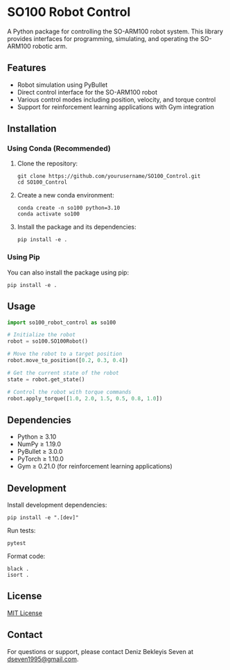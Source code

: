 # SO100 Robot Control

A Python package for controlling the SO-ARM100 robot system. This library provides interfaces for programming, simulating, and operating the SO-ARM100 robotic arm.

## Features

- Robot simulation using PyBullet
- Direct control interface for the SO-ARM100 robot
- Various control modes including position, velocity, and torque control
- Support for reinforcement learning applications with Gym integration

## Installation

### Using Conda (Recommended)

1. Clone the repository:
   ```
   git clone https://github.com/yourusername/SO100_Control.git
   cd SO100_Control
   ```

2. Create a new conda environment:
   ```
   conda create -n so100 python=3.10
   conda activate so100
   ```

3. Install the package and its dependencies:
   ```
   pip install -e .
   ```

### Using Pip

You can also install the package using pip:

```
pip install -e .
```

## Usage

```python
import so100_robot_control as so100

# Initialize the robot
robot = so100.SO100Robot()

# Move the robot to a target position
robot.move_to_position([0.2, 0.3, 0.4])

# Get the current state of the robot
state = robot.get_state()

# Control the robot with torque commands
robot.apply_torque([1.0, 2.0, 1.5, 0.5, 0.8, 1.0])
```

## Dependencies

- Python ≥ 3.10
- NumPy ≥ 1.19.0
- PyBullet ≥ 3.0.0
- PyTorch ≥ 1.10.0
- Gym ≥ 0.21.0 (for reinforcement learning applications)

## Development

Install development dependencies:

```
pip install -e ".[dev]"
```

Run tests:

```
pytest
```

Format code:

```
black .
isort .
```

## License

[MIT License](LICENSE)

## Contact

For questions or support, please contact Deniz Bekleyis Seven at dseven1995@gmail.com.

